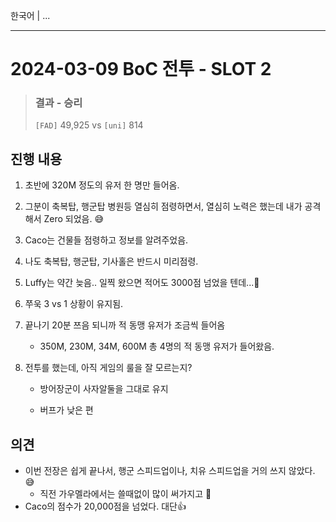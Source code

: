 한국어 | ...

---

# 2024-03-09 BoC 전투 - SLOT 2

> ### 결과 - 승리
>
> `[FAD]` 49,925 vs `[uni]` 814

## 

## 진행 내용 

1. 초반에 320M 정도의 유저 한 명만 들어옴.

2. 그분이 축복탑, 행군탑 병원등 열심히 점령하면서, 열심히 노력은 했는데 내가 공격해서 Zero 되었음. 😅

3. Caco는 건물들 점령하고 정보를 알려주었음.

4. 나도 축복탑, 행군탑, 기사홀은 반드시 미리점령.

5. Luffy는 약간 늦음.. 일찍 왔으면 적어도 3000점 넘었을 텐데...🥲

6. 쭈욱 3 vs 1 상황이 유지됨.

7. 끝나기 20분 쯔음 되니까 적 동맹 유저가 조금씩 들어옴

   * 350M, 230M, 34M, 600M 총 4명의 적 동맹 유저가 들어왔음.

8. 전투를 했는데, 아직 게임의 룰을 잘 모르는지?

   * 방어장군이 사자알둘을 그대로 유지

   * 버프가 낮은 편





## 의견

* 이번 전장은 쉽게 끝나서, 행군 스피드업이나, 치유 스피드업을 거의 쓰지 않았다. 😅
  * 직전 가우멜라에서는 쓸때없이 많이 써가지고 🥲
* Caco의 점수가 20,000점을 넘었다. 대단👍